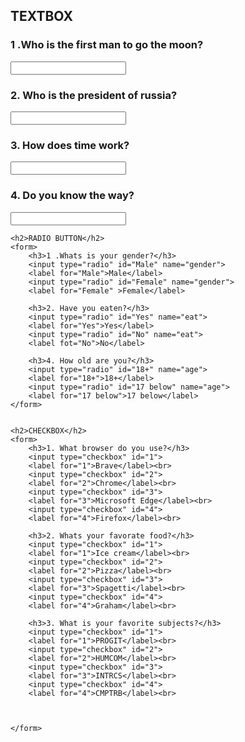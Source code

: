 <!DOCTYPE html>
<html lang="en">
<head>
    <meta charset="UTF-8">
    <meta name="viewport" content="width=device-width, initial-scale=1.0">
    <title>Document</title>
</head>
<body>
    <h2>TEXTBOX</h2>
    <form>
        <h3>1 .Who is the first man to go the moon?</h3>
            <input type="text">
        <h3>2. Who is the president of russia?</h3>
            <input type="text">
        <h3>3. How does time work?</h3>       
            <input type="text">
        <h3>4. Do you know the way?</h3>
            <input type="text">
    </form>


    <h2>RADIO BUTTON</h2>
    <form>
        <h3>1 .Whats is your gender?</h3>
        <input type="radio" id="Male" name="gender">
        <label for="Male">Male</label>
        <input type="radio" id="Female" name="gender">
        <label for="Female" >Female</label>

        <h3>2. Have you eaten?</h3>
        <input type="radio" id="Yes" name="eat">
        <label for="Yes">Yes</label>
        <input type="radio" id="No" name="eat">
        <label fot="No">No</label>

        <h3>4. How old are you?</h3>
        <input type="radio" id="18+" name="age">
        <label for="18+">18+</label>
        <input type="radio" id="17 below" name="age">
        <label for="17 below">17 below</label>
    </form>


    <h2>CHECKBOX</h2>
    <form>
        <h3>1. What browser do you use?</h3>
        <input type="checkbox" id="1">
        <label for="1">Brave</label><br>
        <input type="checkbox" id="2">
        <label for="2">Chrome</label><br>
        <input type="checkbox" id="3">
        <label for="3">Microsoft Edge</label><br>
        <input type="checkbox" id="4">
        <label for="4">Firefox</label><br>

        <h3>2. Whats your favorate food?</h3>
        <input type="checkbox" id="1">
        <label for="1">Ice cream</label><br>
        <input type="checkbox" id="2">
        <label for="2">Pizza</label><br>
        <input type="checkbox" id="3">
        <label for="3">Spagetti</label><br>
        <input type="checkbox" id="4">
        <label for="4">Graham</label><br>

        <h3>3. What is your favorite subjects?</h3>
        <input type="checkbox" id="1">
        <label for="1">PROGIT</label><br>
        <input type="checkbox" id="2">
        <label for="2">HUMCOM</label><br>
        <input type="checkbox" id="3">
        <label for="3">INTRCS</label><br>
        <input type="checkbox" id="4">
        <label for="4">CMPTRB</label><br>



    </form>
</body>
</html>
